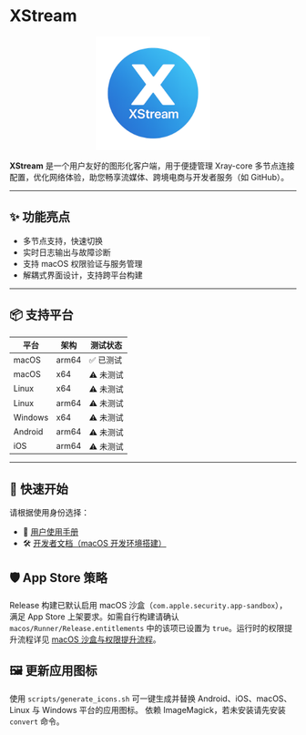 # XStream

<p align="center">
  <img src="assets/logo.png" alt="Project Logo" width="200"/>
</p>

**XStream** 是一个用户友好的图形化客户端，用于便捷管理 Xray-core 多节点连接配置，优化网络体验，助您畅享流媒体、跨境电商与开发者服务（如 GitHub）。

---

## ✨ 功能亮点

- 多节点支持，快速切换
- 实时日志输出与故障诊断
- 支持 macOS 权限验证与服务管理
- 解耦式界面设计，支持跨平台构建

---

## 📦 支持平台

| 平台     | 架构     | 测试状态   |
|----------|----------|------------|
| macOS    | arm64    | ✅ 已测试   |
| macOS    | x64      | ⚠️ 未测试   |
| Linux    | x64      | ⚠️ 未测试   |
| Linux    | arm64    | ⚠️ 未测试   |
| Windows  | x64      | ⚠️ 未测试   |
| Android  | arm64    | ⚠️ 未测试   |
| iOS      | arm64    | ⚠️ 未测试   |

---


## 🚀 快速开始

请根据使用身份选择：

- 📘 [用户使用手册](docs/user-manual.md)
- 🛠️ [开发者文档（macOS 开发环境搭建）](docs/dev-guide.md)

## 🛡 App Store 策略

Release 构建已默认启用 macOS 沙盒（`com.apple.security.app-sandbox`），
满足 App Store 上架要求。如需自行构建请确认 `macos/Runner/Release.entitlements`
中的该项已设置为 `true`。运行时的权限提升流程详见
[macOS 沙盒与权限提升流程](docs/macos-helper.md)。

## 🖼 更新应用图标

使用 `scripts/generate_icons.sh` 可一键生成并替换 Android、iOS、macOS、Linux 与 Windows 平台的应用图标。
依赖 ImageMagick，若未安装请先安装 `convert` 命令。
